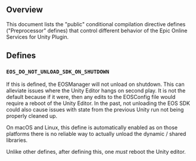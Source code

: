 ## Overview
This document lists the "public" conditional compilation directive defines ("Preprocessor" defines) that control different behavior of the Epic Online Services for Unity Plugin.

## Defines
### `EOS_DO_NOT_UNLOAD_SDK_ON_SHUTDOWN`
If this is defined, the EOSManager will not unload on shutdown. This can alleviate issues where the Unity Editor hangs on second play.
It is not the default because if it were, then any edits to the EOSConfig file would require a reboot of the Unity Editor. In the past, not unloading 
the EOS SDK could also cause issues with state from the previous Unity run not being properly cleaned up.

On macOS and Linux, this define is automatically enabled as on those platforms there is no reliable way to actually unload the dynamic / shared libraries.

Unlike other defines, after defining this, one _must_ reboot the Unity editor.
